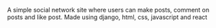 A simple social network site where users can make posts, comment on posts and like post. Made using django, html, css, javascript and react
